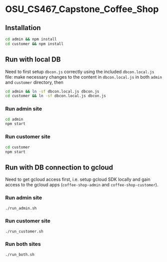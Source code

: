 # OSU_CS467_Capstone_Coffee_Shop
## Installation
```bash
cd admin && npm install
cd customer && npm install
```
## Run with local DB
Need to first setup `dbcon.js` correctly using the included `dbcon.local.js` file:
make necessary changes to the content in `dbcon.local.js` in both `admin` and `customer`
directory, then
```bash
cd admin && ln -sf dbcon.local.js dbcon.js
cd customer && ln -sf dbcon.local.js dbcon.js
```
### Run admin site
```bash
cd admin
npm start
```
### Run customer site
```bash
cd customer
npm start
```

## Run with DB connection to gcloud
Need to get gcloud access first, i.e. setup gcloud SDK locally and 
gain access to the gcloud apps (`coffee-shop-admin` and `coffee-shop-customer`).
### Run admin site
```bash
./run_admin.sh
```

### Run customer site
```bash
./run_customer.sh
```

### Run both sites
```bash
./run_both.sh
```
